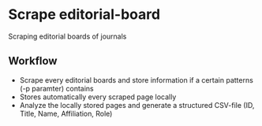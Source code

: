 # Scrape editorial-board
Scraping editorial boards of journals

## Workflow

-  Scrape every editorial boards and store information if a certain patterns (-p paramter) contains
-  Stores automatically every scraped page locally
-  Analyze the locally stored pages and generate a structured CSV-file (ID, Title, Name, Affiliation, Role)
